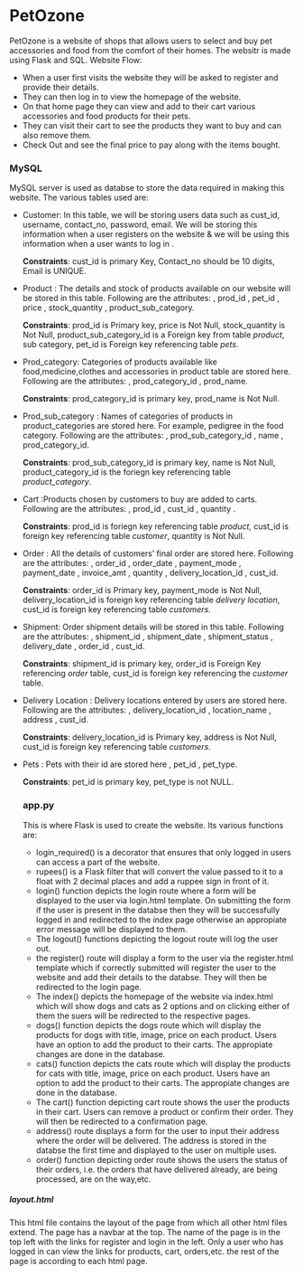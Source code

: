 # PetOzone
PetOzone is a website of shops that allows users to select and buy pet accessories and food from the comfort of their homes. The websitr is made using Flask and SQL.
Website Flow: 
- When a user first visits the website they will be asked to register and provide their details.
- They can then log in to view the homepage of the website. 
- On that home page they can view and add to their cart various accessories and food products for their pets. 
- They can visit their cart to see the products they want to buy and can also remove them.
- Check Out and see the final price to pay along with the items bought.

### MySQL
MySQL server is used as databse to store the data required in making this website. The various tables used are:
* Customer: In this table, we will be storing users data such as cust_id, username, contact_no, password, email. 
We will be storing this information when a user registers on the website & we will be using
this information when a user wants to log in . 

  **Constraints**:  cust_id is primary Key, Contact_no should be 10 digits, Email is UNIQUE. 

* Product : The details and stock of products available on our website will be stored in this table.
Following are the attributes:
, prod_id
, pet_id
, price 
, stock_quantity 
, product_sub_category.

  **Constraints**: prod_id is Primary key, price is Not Null, stock_quantity is Not Null, product_sub_category_id is a Foreign key from table *product*,                sub category, pet_id is Foreign key referencing table *pets*.

* Prod_category: Categories of  products available like food,medicine,clothes and accessories in product table are stored here. Following are the attributes:
, prod_category_id
, prod_name.

  **Constraints**: prod_category_id is primary key, 
prod_name is Not Null.

* Prod_sub_category : Names of categories of products in product_categories are stored here. For example, pedigree in the food category.
Following are the attributes:
, prod_sub_category_id
, name
, prod_category_id.

  **Constraints**: prod_sub_category_id is primary key, 
name is Not Null, product_category_id is the foriegn key referencing table *product_category*.

* Cart :Products chosen by customers to buy are added to carts. Following are the attributes:
, prod_id
, cust_id
, quantity .

  **Constraints**: prod_id is foriegn key referencing table *product*,
cust_id is foreign key referencing table *customer*,
quantity is Not Null.  

* Order : All the details of customers’ final order are stored here.
Following are the attributes:
, order_id
, order_date
, payment_mode
, payment_date
, invoice_amt
, quantity
, delivery_location_id
, cust_id.

  **Constraints**:  order_id is Primary key, payment_mode is Not Null, delivery_location_id is foreign key referencing table *delivery location*, cust_id is foreign
    key referencing table *customers*.

* Shipment: Order shipment details will be stored in this table. Following are the attributes:
, shipment_id
, shipment_date
, shipment_status
, delivery_date
, order_id
, cust_id.

  **Constraints**:  shipment_id is primary key, order_id is Foreign Key referencing *order* table, cust_id is foreign key referencing the *customer* table.

* Delivery Location : Delivery locations entered by users are stored here. Following are the attributes:
, delivery_location_id
, location_name
, address 
, cust_id.

  **Constraints**: delivery_location_id is Primary key, address is Not Null, cust_id is foreign key referencing table *customers*.

* Pets : Pets with their id are stored here
, pet_id
, pet_type.

  **Constraints**: pet_id is primary key, pet_type is not NULL.
  
  ### app.py
  This is where Flask is used to create the website. Its various functions are:
  * login_required() is a decorator that ensures that only logged in users can access a part of the website.
  * rupees() is a Flask filter that will convert the value passed to it to a float with 2 decimal places and add a ruppee sign in front of it.
  * login() function depicts the login route where a form will be displayed to the user via login.html template. On submitting the form if the user is present in the databse then they will be successfully logged in and redirected to the index page otherwise an appropiate error message will be displayed to them.
  * The logout() functions depicting the logout route will log the user out.
  * the register() route will display a form to the user via the register.html template which if correctly submitted will register the user to the website and add their details to the databse. They will then be redirected to the login page.
  * The index() depicts the homepage of the website via index.html which will show dogs and cats as 2 options and on clicking either of them the suers will be redirected to the respective pages.
  * dogs() function depicts the dogs route which will display the products for dogs with title, image, price on each product. Users have an option to add the product to their carts. The appropiate changes are done in the database.
  * cats() function depicts the cats route which will display the products for cats with title, image, price on each product. Users have an option to add the product to their carts. The appropiate changes are done in the database.
  * The cart() function depicting cart route shows the user the products in their cart. Users can remove a product or confirm their order. They will then be redirected to a confirmation page.
  * address() route displays a form for the user to input their address where the order will be delivered. The address is stored in the databse the first time and displayed to the user on multiple uses.
  * order() function depicting order route shows the users the status of their orders, i.e. the orders that have delivered already, are being processed, are on the way,etc.

##### layout.html
This html file contains the layout of the page from which all other html files extend. The page has a navbar at the top. The name of the page is in the top left with the links for register and login in the left. Only a user who has logged in can view the links for products, cart, orders,etc. the rest of the page is according to each html page.
